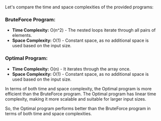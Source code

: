 Let's compare the time and space complexities of the provided programs:

### BruteForce Program:

- **Time Complexity:** O(n^2) - The nested loops iterate through all pairs of elements.
- **Space Complexity:** O(1) - Constant space, as no additional space is used based on the input size.

### Optimal Program:

- **Time Complexity:** O(n) - It iterates through the array once.
- **Space Complexity:** O(1) - Constant space, as no additional space is used based on the input size.

In terms of both time and space complexity, the Optimal program is more efficient than the BruteForce program. The Optimal program has linear time complexity, making it more scalable and suitable for larger input sizes.

So, the Optimal program performs better than the BruteForce program in terms of both time and space complexities.
